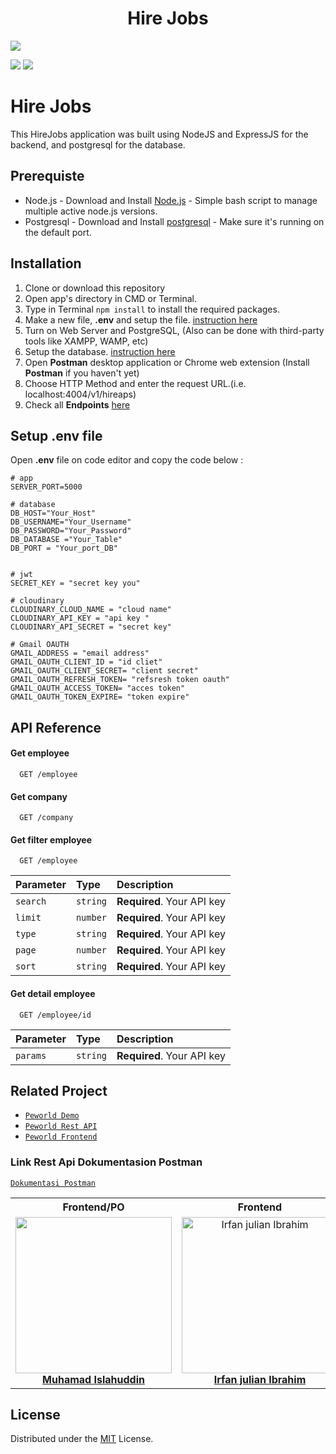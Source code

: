 <h1 align="center">Hire Jobs</h1>


 <a href="https://nodejs.org/">
    <img src="https://cdn-images-1.medium.com/max/871/1*d2zLEjERsrs1Rzk_95QU9A.png">
  </a>

![](https://img.shields.io/badge/Code%20Style-Standard-yellow.svg)
![](https://img.shields.io/badge/Dependencies-Express-green.svg)


# Hire Jobs
This HireJobs application was built using NodeJS and ExpressJS for the backend, and postgresql for the database.


## Prerequiste
* Node.js - Download and Install [Node.js](http://nodejs.org/) - Simple bash script to manage multiple active node.js versions.
* Postgresql - Download and Install [postgresql](https://www.postgresql.org/) - Make sure it's running on the default port.

## Installation

1. Clone or download this repository
2. Open app's directory in CMD or Terminal.
3. Type in Terminal `npm install` to install the required packages.
4. Make a new file, **.env** and setup the file. [instruction here](#setup-env-file)
5. Turn on Web Server and PostgreSQL, (Also can be done with third-party tools like XAMPP, WAMP, etc)
6. Setup the database. [instruction here](#setup-database)
7. Open **Postman** desktop application or Chrome web extension (Install **Postman** if you haven't yet)
8. Choose HTTP Method and enter the request URL.(i.e. localhost:4004/v1/hireaps)
9. Check all **Endpoints** [here](#endpoints)

## Setup .env file
Open **.env** file on code editor and copy the code below :

```
# app
SERVER_PORT=5000

# database
DB_HOST="Your_Host"
DB_USERNAME="Your_Username"
DB_PASSWORD="Your_Password"
DB_DATABASE ="Your_Table"
DB_PORT = "Your_port_DB"


# jwt
SECRET_KEY = "secret key you"

# cloudinary
CLOUDINARY_CLOUD_NAME = "cloud name"
CLOUDINARY_API_KEY = "api key "
CLOUDINARY_API_SECRET = "secret key"

# Gmail OAUTH
GMAIL_ADDRESS = "email address"
GMAIL_OAUTH_CLIENT_ID = "id cliet"
GMAIL_OAUTH_CLIENT_SECRET= "client secret"
GMAIL_OAUTH_REFRESH_TOKEN= "refsresh token oauth"
GMAIL_OAUTH_ACCESS_TOKEN= "acces token" 
GMAIL_OAUTH_TOKEN_EXPIRE= "token expire"

```


## API Reference

#### Get employee

```http
  GET /employee
```
#### Get company

```http
  GET /company
```

#### Get filter employee

```http
  GET /employee
```

| Parameter | Type     | Description                |
| :-------- | :------- | :------------------------- |
| `search` | `string` | **Required**. Your API key |
| `limit` | `number` | **Required**. Your API key |
| `type` | `string` | **Required**. Your API key |
| `page` | `number` | **Required**. Your API key |
| `sort` | `string` | **Required**. Your API key |

#### Get detail employee

```http
  GET /employee/id
```

| Parameter | Type     | Description                |
| :-------- | :------- | :------------------------- |
| `params` | `string` | **Required**. Your API key |


<!-- RELATED PROJECT -->
## Related Project
* [`Peworld Demo`](https://hireapp-frontend.vercel.app/landingpage)
* [`Peworld Rest API`](https://hire-jobs.herokuapp.com/)
* [`Peworld Frontend`](https://github.com/muhislah/hireapp-frontend/tree/develop2)


### Link Rest Api Dokumentasion Postman
[`Dokumentasi Postman`](https://documenter.getpostman.com/view/10953547/UyxbqpvR#e9db513a-091a-42dc-ac07-0fb218fec8ef)

<center>
  <table>
    <tr>
      <th>Frontend/PO</th>
      <th>Frontend</th>
      <th>Backend</th>
      <th>Backend</th>
    </tr>
    <tr>
      <td align="center">
        <a href="https://github.com/muhislah">
          <img width="250" style="background-size: contain;" src="https://avatars.githubusercontent.com/u/32208840?v=4"><br/>
          <b>Muhamad Islahuddin</b>
        </a>
      </td>
       <td align="center">
        <a href="https://github.com/Irfanjulian">
          <img width="250" src="https://avatars.githubusercontent.com/u/103256648?v=4" alt="Irfan julian Ibrahim"><br/>
          <b>Irfan julian Ibrahim</b>
        </a>
      </td>
      <td align="center">
        <a href="https://github.com/wahyuwww">
          <img width="250" src="https://avatars.githubusercontent.com/u/60133853?v=4" alt="Wahyu Dwi Purwanto"><br/>
          <b>Wahyu Dwi Purwanto</b>
        </a>
      </td>
      <td align="center">
        <a href="https://github.com/sendialamsyah">
          <img width="250" src="https://avatars.githubusercontent.com/u/103249655?v=4" alt="sendialamsyah"><br/>
          <b>sendialamsyah</b>
        </a>
      </td>
    </tr>
  </table>
</center>

## License
Distributed under the [MIT](/LICENSE) License.
